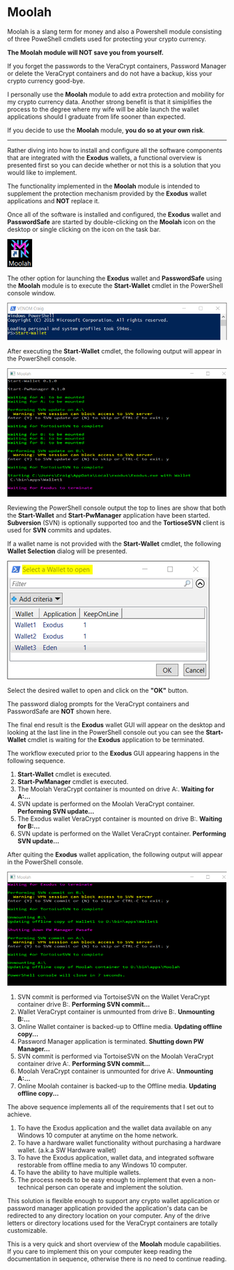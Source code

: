 # Moolah

Moolah is a slang term for money and also a Powershell module consisting of three PoweShell cmdlets used for protecting your crypto currency.

**The Moolah module will NOT save you from yourself.**

If you forget the passwords to the VeraCrypt containers, Password Manager or delete the VeraCrypt containers and do not have a backup, kiss your crypto currency good-bye.

I personally use the **Moolah** module to add extra protection and mobility for my crypto currency data.  Another strong benefit is that it simiplifies the process to the degree where my wife will be able launch the wallet applications should I graduate from life sooner than expected.

If you decide to use the **Moolah** module, **you do so at your own risk**.

***

Rather diving into how to install and configure all the software components that are integrated with the **Exodus** wallets, a functional overview is presented first so you can decide whether or not this is a solution that you would like to implement.

The functionality implemented in the **Moolah** module is intended to supplement the protection mechanism provided by the **Exodus** wallet applications and **NOT** replace it.

Once all of the software is installed and configured, the **Exodus** wallet and **PasswordSafe** are started by double-clicking on the **Moolah** icon on the desktop or single clicking on the icon on the task bar.

[![MoolahIcon](images/MoolahIcon.png)](images/MoolahIcon.png)

The other option for launching the **Exodus** wallet and **PasswordSafe** using the **Moolah** module is to execute the **Start-Wallet** cmdlet in the PowerShell console window.

[![PowerShellConsole](images/PowerShellConsole.png)](images/PowerShellConsole.png)

After executing the **Start-Wallet** cmdlet, the following output will appear in the PowerShell console.

[![MoolahStart](images/MoolahStart.png)](images/MoolahStart.png)

Reviewing the PowerShell console output the top to lines are show that both the **Start-Wallet** and **Start-PwManager** application have been started. **Subversion** (SVN) is optionally supported too and the **TortioseSVN** client is used for **SVN** commits and updates.

If a wallet name is not provided with the **Start-Wallet** cmdlet, the following **Wallet Selection** dialog will be presented.

[![SelectWallet](images/SelectWallet.png)](images/SelectWallet.png)

Select the desired wallet to open and click on the **"OK"** button.

The password dialog prompts for the VeraCrypt containers and PasswordSafe are **NOT** shown here.

The final end result is the **Exodus** wallet GUI will appear on the desktop and looking at the last line in the PowerShell console out you can see the **Start-Wallet** cmdlet is waiting for the **Exodus** application to be terminated.

The workflow executed prior to the **Exodus** GUI appearing happens in the following sequence.

  1. **Start-Wallet** cmdlet is executed.
  2. **Start-PwManager** cmdlet is executed.
  3. The Moolah VeraCrypt container is mounted on drive A:.        **Waiting for A:...**
  4. SVN update is performed on the Moolah VeraCrypt container.    **Performing SVN update...**
  5. The Exodus wallet VeraCrypt container is mounted on drive B:. **Waiting for B:...**
  6. SVN update is performed on the Wallet VeraCrypt container.    **Performing SVN update...**

After quiting the **Exodus** wallet application, the following output will appear in the PowerShell console.

[![MoolahStop](images/MoolahStop.png)](images/MoolahStop.png)

  1. SVN commit is performed via TortoiseSVN on the Wallet VeraCrypt container drive B:\.  **Performing SVN commit...**
  2. Wallet VeraCrypt container is unmounted from drive B:.  **Unmounting B:...**
  3. Online Wallet container is backed-up to Offline media.  **Updating offline copy...**
  4. Password Manager application is terminated.  **Shutting down PW Manager...**
  5. SVN commit is performed via TortoiseSVN on the Moolah VeraCrypt container drive A:\. **Performing SVN commit...**
  6. Moolah VeraCrypt container is unmounted for drive A:.  **Unmounting A:...**
  7. Online Moolah container is backed-up to the Offline media.  **Updating offline copy...**

The above sequence implements all of the requirements that I set out to achieve.

  1. To have the Exodus application and the wallet data available on any Windows 10 computer at anytime on the home network.
  2. To have a hardware wallet functionality without purchasing a hardware wallet. (a.k.a SW Hardware wallet)
  3. To have the Exodus application, wallet data, and integrated software restorable from offline media to any Windows 10 computer.
  4. To have the ability to have multiple wallets.
  5. The process needs to be easy enough to implement that even a non-technical person can operate and implement the solution.

This solution is flexible enough to support any crypto wallet application or password manager application provided the application's
data can be redirected to any directory location on your computer.  Any of the drive letters or directory locations used for the VeraCrypt
containers are totally customizable.

This is a very quick and short overview of the **Moolah** module capabilities.  If you care to implement this on your computer keep reading the documentation in sequence, otherwise there is no need to continue reading.